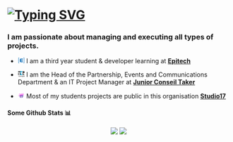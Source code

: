 # [![Typing SVG](http://readme-typing-svg.herokuapp.com?font=Fira+Code&size=30&duration=4000&pause=300&color=ACBAC7&width=435&lines=Hi%2C+I'm+Cl%C3%A9ment+%F0%9F%91%A8%E2%80%8D%F0%9F%92%BB;Hi%2C+I'm+Manulop+%F0%9F%91%A8%E2%80%8D%F0%9F%92%BB)](https://git.io/typing-svg)

### I am passionate about managing and executing all types of projects.

- <p><img src=".assets/epitech-icon.png" width="15"> I am a third year student & developer learning at <b><a href="https://www.epitech.eu">Epitech</a></b> <a href="https://www.epitech.eu" target="_blank"></a> </p>

- <p><img src=".assets/taker-icon.png" width="15"> I am the Head of the Partnership, Events and Communications Department & an IT Project Manager at <b><a href="https://taker.epitech.eu/">Junior Conseil Taker</a></b> <a href="https://juniortaker.com" target="_blank"></a> </p>

- <p><img src=".assets/studio17-icon.png" width="15"> Most of my students projects are public in this organisation <b><a href="https://github.com/Studio-17">Studio17</a></b> <a href="https://github.com/Studio-17" target="_blank"></a> </p>

#### Some Github Stats :bar_chart:

<div align="center">
    <img src="https://github-readme-streak-stats.herokuapp.com/?user=Clement-Fernandes&show_icons=true&theme=dark&layout=compact&count_private=true&include_all_commits=true" width="40%"/>
    <img src="https://github-readme-stats.vercel.app/api?username=Clement-Fernandes&show_icons=true&theme=dark&layout=compact&count_private=true&include_all_commits=true" width="38%" />
</div>

